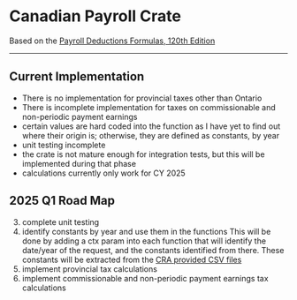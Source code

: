 # Canadian Payroll Crate

Based on the [Payroll Deductions Formulas, 120th Edition](https://www.canada.ca/en/revenue-agency/services/forms-publications/payroll/t4127-payroll-deductions-formulas/t4127-jan.html)

--- 

## Current Implementation
- There is no implementation for provincial taxes other than Ontario
- There is incomplete implementation for taxes on commissionable and non-periodic payment earnings
- certain values are hard coded into the function as I have yet to find out where their origin is; otherwise, they are defined as constants, by year
- unit testing incomplete
- the crate is not mature enough for integration tests, but this will be implemented during that phase
- calculations currently only work for CY 2025

## 2025 Q1 Road Map
3. complete unit testing
4. identify constants by year and use them in the functions
    This will be done by adding a ctx param into each function that will identify the date/year of the request, and the constants identified from there.
    These constants will be extracted from the [CRA provided CSV files](https://www.canada.ca/en/revenue-agency/services/forms-publications/payroll/t4127-payroll-deductions-formulas/t4127-jan.html)
5. implement provincial tax calculations
6. implement commissionable and non-periodic payment earnings tax calculations

